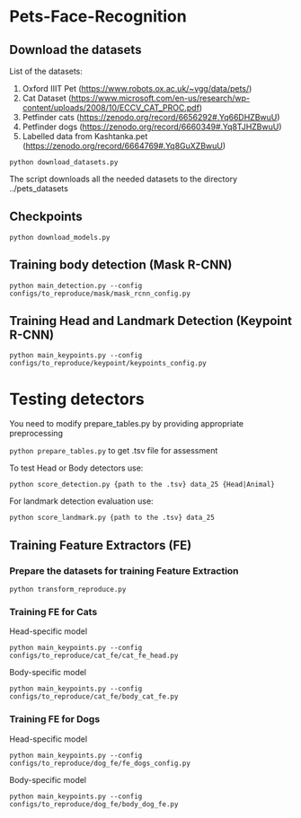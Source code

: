 # Pets-Face-Recognition

## Download the datasets
List of the datasets:
1. Oxford IIIT Pet (https://www.robots.ox.ac.uk/~vgg/data/pets/)
2. Cat Dataset (https://www.microsoft.com/en-us/research/wp-content/uploads/2008/10/ECCV_CAT_PROC.pdf)
3. Petfinder cats (https://zenodo.org/record/6656292#.Yq66DHZBwuU)
4. Petfinder dogs (https://zenodo.org/record/6660349#.Yq8TJHZBwuU)
5. Labelled data from Kashtanka.pet (https://zenodo.org/record/6664769#.Yq8GuXZBwuU)

`python download_datasets.py`

The script downloads all the needed datasets to the directory ../pets_datasets

## Checkpoints

`python download_models.py`

## Training body detection (Mask R-CNN)

`python main_detection.py --config configs/to_reproduce/mask/mask_rcnn_config.py`

## Training Head and Landmark Detection (Keypoint R-CNN)

`python main_keypoints.py --config configs/to_reproduce/keypoint/keypoints_config.py`


# Testing detectors

You need to modify prepare_tables.py by providing appropriate preprocessing

`python prepare_tables.py` to get .tsv file for assessment

To test Head or Body detectors use:

`python score_detection.py {path to the .tsv} data_25 {Head|Animal}`

For landmark detection evaluation use:

`python score_landmark.py {path to the .tsv} data_25`


## Training Feature Extractors (FE)

### Prepare the datasets for training Feature Extraction

`python transform_reproduce.py`


### Training FE for Cats
Head-specific model

`python main_keypoints.py --config configs/to_reproduce/cat_fe/cat_fe_head.py`

Body-specific model

`python main_keypoints.py --config configs/to_reproduce/cat_fe/body_cat_fe.py`

### Training FE for Dogs
Head-specific model

`python main_keypoints.py --config configs/to_reproduce/dog_fe/fe_dogs_config.py`

Body-specific model

`python main_keypoints.py --config configs/to_reproduce/dog_fe/body_dog_fe.py`